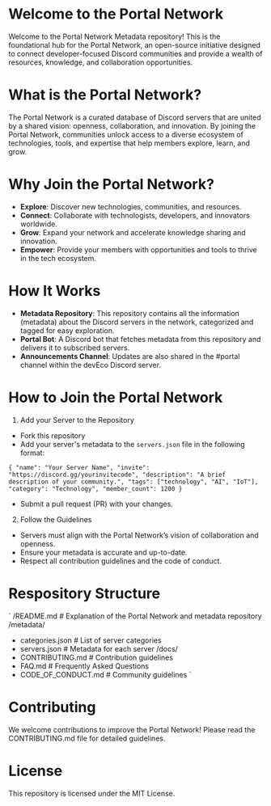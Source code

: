 # Welcome to the Portal Network

Welcome to the Portal Network Metadata repository! This is the foundational hub for the Portal Network, an open-source initiative designed to connect developer-focused Discord communities and provide a wealth of resources, knowledge, and collaboration opportunities.

# What is the Portal Network?

The Portal Network is a curated database of Discord servers that are united by a shared vision: openness, collaboration, and innovation. By joining the Portal Network, communities unlock access to a diverse ecosystem of technologies, tools, and expertise that help members explore, learn, and grow.

# Why Join the Portal Network?

- **Explore**: Discover new technologies, communities, and resources.
- **Connect**: Collaborate with technologists, developers, and innovators worldwide.
- **Grow**: Expand your network and accelerate knowledge sharing and innovation.
- **Empower**: Provide your members with opportunities and tools to thrive in the tech ecosystem.

# How It Works

- **Metadata Repository**: This repository contains all the information (metadata) about the Discord servers in the network, categorized and tagged for easy exploration.
- **Portal Bot**: A Discord bot that fetches metadata from this repository and delivers it to subscribed servers.
- **Announcements Channel**: Updates are also shared in the #portal channel within the devEco Discord server.

# How to Join the Portal Network

1) Add your Server to the Repository
- Fork this repository
- Add your server's metadata to the `servers.json` file in the following format:

`
{
  "name": "Your Server Name",
  "invite": "https://discord.gg/yourinvitecode",
  "description": "A brief description of your community.",
  "tags": ["technology", "AI", "IoT"],
  "category": "Technology",
  "member_count": 1200
}
`

- Submit a pull request (PR) with your changes.

2) Follow the Guidelines
- Servers must align with the Portal Network’s vision of collaboration and openness.
- Ensure your metadata is accurate and up-to-date.
- Respect all contribution guidelines and the code of conduct.

# Respository Structure 

`
/README.md           # Explanation of the Portal Network and metadata repository
/metadata/           
  - categories.json  # List of server categories
  - servers.json     # Metadata for each server
/docs/               
  - CONTRIBUTING.md  # Contribution guidelines
  - FAQ.md           # Frequently Asked Questions
  - CODE_OF_CONDUCT.md # Community guidelines
`

# Contributing

We welcome contributions to improve the Portal Network! Please read the CONTRIBUTING.md file for detailed guidelines.

# License

This repository is licensed under the MIT License.